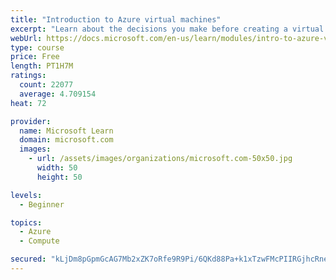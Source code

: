 ```yaml
---
title: "Introduction to Azure virtual machines"
excerpt: "Learn about the decisions you make before creating a virtual machine, the options to create and manage the VM, and the extensions and services you use to manage your VM."
webUrl: https://docs.microsoft.com/en-us/learn/modules/intro-to-azure-virtual-machines/
type: course
price: Free
length: PT1H7M
ratings:
  count: 22077
  average: 4.709154
heat: 72

provider:
  name: Microsoft Learn
  domain: microsoft.com
  images:
    - url: /assets/images/organizations/microsoft.com-50x50.jpg
      width: 50
      height: 50

levels:
  - Beginner

topics:
  - Azure
  - Compute

secured: "kLjDm8pGpmGcAG7Mb2xZK7oRfe9R9Pi/6QKd88Pa+k1xTzwFMcPIIRGjhcRneLcknYM1TwWT1sCViIkqG3IrjW1YeQmqy4AtFfulfuoIvSSEoDL7ItSvwOC7LJQJnO6crXwWghUIx/q2BFkPfdskOy+KcHR8kUf45oRJrwTIUOHnSOAj4GMktS2s0E97C4/jAcenFvG3s0MK4yiJmPqjmPtY1/3PA9FdWnhFwVdc6luuwrXzabJY4fsOJBbI9zgWCEDENB5sOEWNfbTkkX8dw+Sen20J2AGO5nsiSulF99iLQPhh5gvX41UUPNHkiCdS20EHib0Ud9T+y8KYjwOsq6SEFCfrXbU1olp/dpkJY10ssPMwlHGFLudWCBAwljWX1cp4jKOjpVfjdpyJAFW6c7fTSUMbOwhlTeHzxM5jHlZUC8Cg1ijcNCzG2p6LsufN;/Aq9z9T1rDxZZf4Ndxx+wA=="
---
```



